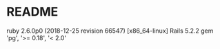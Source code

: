 # README

ruby 2.6.0p0 (2018-12-25 revision 66547) [x86_64-linux]
Rails 5.2.2
gem 'pg', '>= 0.18', '< 2.0'
